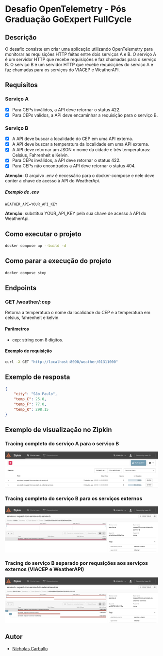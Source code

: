 # Desafio OpenTelemetry - Pós Graduação GoExpert FullCycle

## Descrição
O desafio consiste em criar uma aplicação utilizando OpenTelemetry para monitorar as requisições HTTP feitas entre dois serviços A e B. O serviço A é um servidor HTTP que recebe requisições e faz chamadas para o serviço B. O serviço B é um servidor HTTP que recebe requisições do serviço A e faz chamadas para os serviços do VIACEP e WeatherAPI.

## Requisitos
### Serviço A
- [x] Para CEPs inválidos, a API deve retornar o status 422.
- [x] Para CEPs válidos, a API deve encaminhar a requisição para o serviço B.

### Serviço B
- [x] A API deve buscar a localidade do CEP em uma API externa.
- [x] A API deve buscar a temperatura da localidade em uma API externa.
- [x] A API deve retornar um JSON o nome da cidade e três temperaturas: Celsius, Fahrenheit e Kelvin.
- [x] Para CEPs inválidos, a API deve retornar o status 422.
- [x] Para CEPs não encontrados a API deve retornar o status 404.

**Atenção**: O arquivo .env é necessário para o docker-compose e nele deve conter a chave de acesso à API do WeatherApi.

##### Exemplo de .env
```env
WEATHER_API=YOUR_API_KEY
```

**Atenção**: substitua YOUR_API_KEY pela sua chave de acesso à API do WeatherApi.

## Como executar o projeto
```bash
docker compose up --build -d
```

## Como parar a execução do projeto
```bash
docker compose stop
```

## Endpoints
### GET /weather/:cep
Retorna a temperatura o nome da localidade do CEP e a temperatura em celsius, fahrenheit e kelvin.

#### Parâmetros
- cep: string com 8 dígitos.

#### Exemplo de requisição
```bash
curl -X GET "http://localhost:8090/weather/01311000"
```

## Exemplo de resposta
```json
{
    "city": "São Paulo",
    "temp_C": 25.0,
    "temp_F": 77.0,
    "temp_K": 298.15
}
```

## Exemplo de visualização no Zipkin
### Tracing completo do serviço A para o serviço B
![Zipkin](./screenshots/zipkin01.png)

### Tracing completo do serviço B para os serviços externos
![Zipkin](./screenshots/zipkin02.png)

### Tracing do serviço B separado por requsições aos serviços externos (VIACEP e WeatherAPI)
![Zipkin](./screenshots/zipkin03.png)

## Autor
- [Nícholas Carballo](https://www.linkedin.com/in/nicholascarballo/)